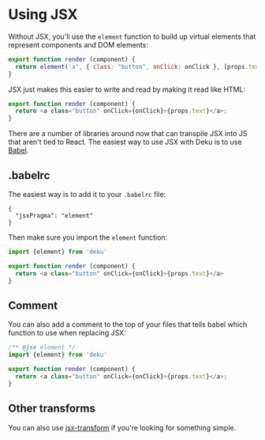 # Using JSX

Without JSX, you'll use the `element` function to build up virtual elements that represent components and DOM elements:

```js
export function render (component) {
  return element('a', { class: "button", onClick: onClick }, [props.text])
}
```

JSX just makes this easier to write and read by making it read like HTML:

```js
export function render (component) {
  return <a class="button" onClick={onClick}>{props.text}</a>;
}
```

There are a number of libraries around now that can transpile JSX into JS that aren't tied to React. The easiest way to use JSX with Deku is to use [Babel](https://github.com/babel/babel). 

## .babelrc

The easiest way is to add it to your `.babelrc` file:

```
{
  "jsxPragma": "element"
}
```

Then make sure you import the `element` function:

```js
import {element} from 'deku'

export function render (component) {
  return <a class="button" onClick={onClick}>{props.text}</a>
}
```

## Comment

You can also add a comment to the top of your files that tells babel which function to use when replacing JSX:

```js
/** @jsx element */
import {element} from 'deku'

export function render (component) {
  return <a class="button" onClick={onClick}>{props.text}</a>;
}
```

## Other transforms

You can also use [jsx-transform](https://github.com/alexmingoia/jsx-transform) if you're looking for something simple.